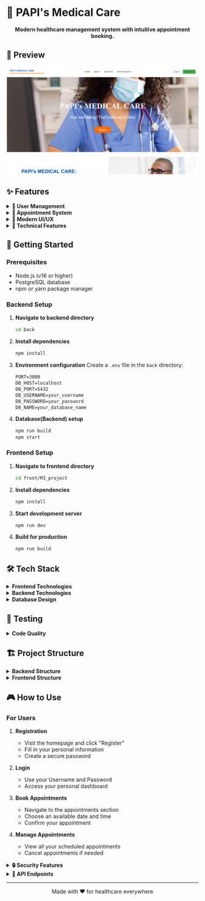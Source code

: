 # 🏥 PAPI's Medical Care

<div align="center">
  <p>
    <strong>Modern healthcare management system with intuitive appointment booking.</strong>
  </p>
</div>

## 📸 Preview

<div align="center">
  <img src="front/M3_project/src/assets/1.png" alt="PAPI's Medical Care Preview" width="600">
</div>

## ✨ Features

<details>
  <summary><strong>👤 User Management</strong></summary>

- Secure user registration validation
- Password encryption using bcrypt
- User authentication and session management
- Unique patient identification system
</details>

<details>
  <summary><strong>📅 Appointment System</strong></summary>

- Online appointment booking with date and time selection
- Weekend validation (no appointments on weekends)
- Appointment cancellation functionality
</details>

<details>
  <summary><strong>🎨 Modern UI/UX</strong></summary>

- Clean, responsive design
- Intuitive navigation with React Router
- Form validation and error handling
- Loading states and user feedback
</details>

<details>
  <summary><strong>🔧 Technical Features</strong></summary>

- Full-stack TypeScript implementation
- RESTful API architecture
- PostgreSQL database with TypeORM
- CORS support for cross-origin requests
- Environment-based configuration
- ESLint code quality enforcement
</details>

## 🚀 Getting Started

### Prerequisites

- Node.js (v16 or higher)
- PostgreSQL database
- npm or yarn package manager

### Backend Setup

1. **Navigate to backend directory**

   ```bash
   cd back
   ```

2. **Install dependencies**

   ```bash
   npm install
   ```

3. **Environment configuration**
   Create a `.env` file in the `back` directory:

   ```env
   PORT=3000
   DB_HOST=localhost
   DB_PORT=5432
   DB_USERNAME=your_username
   DB_PASSWORD=your_password
   DB_NAME=your_database_name
   ```

4. **Database(Backend) setup**
   ```bash
   npm run build
   npm start
   ```

### Frontend Setup

1. **Navigate to frontend directory**

   ```bash
   cd front/M3_project
   ```

2. **Install dependencies**

   ```bash
   npm install
   ```

3. **Start development server**

   ```bash
   npm run dev
   ```

4. **Build for production**
   ```bash
   npm run build
   ```

## 🛠️ Tech Stack

<details>
  <summary><strong>Frontend Technologies</strong></summary>

- **React 19** - Modern React with hooks and functional components
- **React Router DOM** - Client-side routing
- **Vite** - Fast build tool and development server
- **Axios** - HTTP client for API requests
- **CSS3** - Modern styling with Flexbox/Grid
- **ESLint** - Code quality and linting
</details>

<details>
  <summary><strong>Backend Technologies</strong></summary>

- **Node.js** - JavaScript runtime environment
- **Express.js** - Web application framework
- **TypeScript** - Type-safe JavaScript
- **TypeORM** - Object-relational mapping
- **PostgreSQL** - Relational database
- **CORS** - Cross-origin resource sharing
- **Morgan** - HTTP request logger
</details>

<details>
  <summary><strong>Database Design</strong></summary>

- **Users** - Patient information and credentials
- **Appointments** - Appointment scheduling and management
- **Credentials** - Secure authentication data
</details>

## 🧪 Testing

<details>
  <summary><strong>Code Quality</strong></summary>

The project implements comprehensive code quality measures:

- ESLint configuration for both frontend and backend
- TypeScript strict type checking
- Form validation with custom validators
- Error handling and user feedback
</details>

## 🏗️ Project Structure

<details>
  <summary><strong>Backend Structure</strong></summary>

```text
back/
├── 📁 src/
│   ├── 📁 config/
│   │   ├── data_source.ts    # Database configuration
│   │   └── envs.ts          # Environment variables
│   ├── 📁 controllers/
│   │   ├── appointmentsController.ts
│   │   └── userController.ts
│   ├── 📁 dto/
│   │   ├── appointmentDto.ts
│   │   └── userDto.ts
│   ├── 📁 entities/
│   │   ├── Appointments.ts
│   │   ├── Credentials.ts
│   │   └── User.ts
│   ├── 📁 interfaces/
│   │   └── types.ts
│   ├── 📁 middlewares/
│   │   └── authMiddleware.ts
│   ├── 📁 routes/
│   │   ├── appointmentsRouter.ts
│   │   └── userRouter.ts
│   ├── 📁 services/
│   │   ├── appointmentService.ts
│   │   ├── authService.ts
│   │   └── userService.ts
│   ├── index.ts             # Application entry point
│   └── server.ts            # Express server setup
├── 📄 package.json
├── 📄 tsconfig.json
└── 📄 .env
```

</details>

<details>
  <summary><strong>Frontend Structure</strong></summary>

```text
front/M3_project/
├── 📁 src/
│   ├── 📁 assets/
│   │   ├── 📷 1.png                    # Application preview image
│   │   ├── 📁 home-images/             # Images for home page
│   │   ├── 📁 notFound-images/         # Images for 404 page
│   │   └── 📁 service-images/          # Images for services
│   ├── 📁 components/
│   │   ├── About.jsx        # About section component
│   │   ├── AppointmentForm.jsx
│   │   ├── ConfirmDialog.jsx
│   │   ├── Footer.jsx
│   │   ├── NavBar.jsx
│   │   ├── Service.jsx
│   │   └── Text.jsx
│   ├── 📁 context/
│   │   └── UserProvider.jsx  # User context for state management
│   ├── 📁 helpers/
│   │   └── texts.js         # Application text content
│   ├── 📁 validators/
│   │   └── appointmentValidator.js
│   ├── 📁 views/
│   │   ├── Home.jsx         # Landing page
│   │   ├── AppointmentWeb.jsx
│   │   ├── Login.jsx
│   │   ├── Register.jsx
│   │   └── NotFound.jsx
│   ├── App.jsx              # Main application component
│   └── main.jsx             # React application entry point
├── 📄 index.html
├── 📄 package.json
├── 📄 vite.config.js
└── 📄 README.md
```

</details>

## 🎮 How to Use

### For Users

1. **Registration**

   - Visit the homepage and click "Register"
   - Fill in your personal information
   - Create a secure password

2. **Login**

   - Use your Username and Password
   - Access your personal dashboard

3. **Book Appointments**

   - Navigate to the appointments section
   - Choose an available date and time
   - Confirm your appointment

4. **Manage Appointments**
   - View all your scheduled appointments
   - Cancel appointments if needed

<details>
  <summary><strong>🔒 Security Features</strong></summary>

- **Input Validation**: Comprehensive form validation on both frontend and backend
- **CORS Protection**: Configured cross-origin resource sharing
- **Authentication Middleware**: Protected routes for authenticated users only
</details>

<details>
  <summary><strong>📱 API Endpoints</strong></summary>

### Authentication

- `POST /auth/register` - User registration
- `POST /auth/login` - User login

### Appointments

- `GET /appointments` - Get user appointments
- `POST /appointments` - Create new appointment
- `DELETE /appointments/:id` - Cancel appointment
</details>

---

<div align="center">
  Made with ❤️ for healthcare everywhere
</div>
